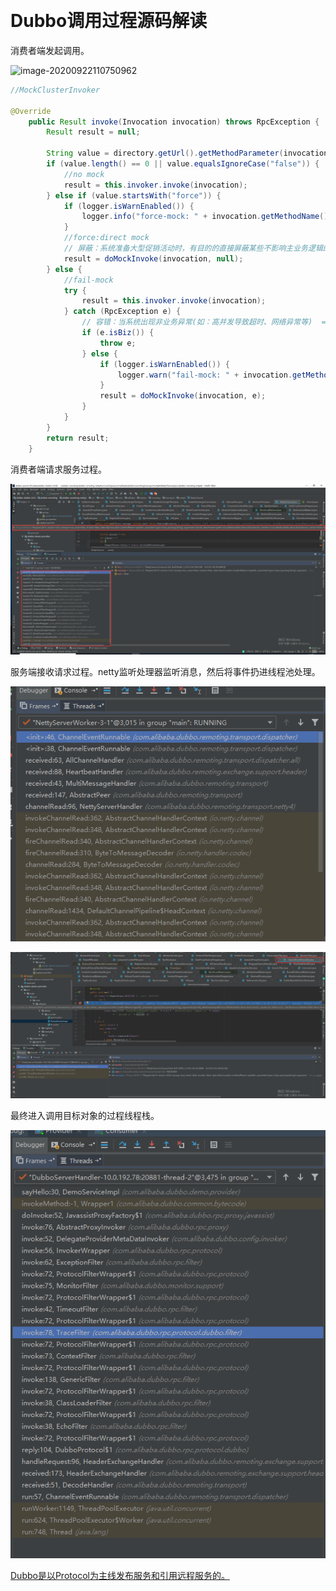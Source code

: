 ​						

# 					Dubbo调用过程源码解读

消费者端发起调用。

![image-20200922110750962](C:\Users\Administrator\AppData\Roaming\Typora\typora-user-images\image-20200922110750962.png)

```java
//MockClusterInvoker

@Override
    public Result invoke(Invocation invocation) throws RpcException {
        Result result = null;

        String value = directory.getUrl().getMethodParameter(invocation.getMethodName(), Constants.MOCK_KEY, Boolean.FALSE.toString()).trim();
        if (value.length() == 0 || value.equalsIgnoreCase("false")) {
            //no mock
            result = this.invoker.invoke(invocation);
        } else if (value.startsWith("force")) {
            if (logger.isWarnEnabled()) {
                logger.info("force-mock: " + invocation.getMethodName() + " force-mock enabled , url : " + directory.getUrl());
            }
            //force:direct mock
            // 屏蔽：系统准备大型促销活动时，有目的的直接屏蔽某些不影响主业务逻辑的接口  ===> mock=force:return null
            result = doMockInvoke(invocation, null);
        } else {
            //fail-mock
            try {
                result = this.invoker.invoke(invocation);
            } catch (RpcException e) {
                // 容错：当系统出现非业务异常(如：高并发导致超时、网络异常等)  ===> mock=fail:return null
                if (e.isBiz()) {
                    throw e;
                } else {
                    if (logger.isWarnEnabled()) {
                        logger.warn("fail-mock: " + invocation.getMethodName() + " fail-mock enabled , url : " + directory.getUrl(), e);
                    }
                    result = doMockInvoke(invocation, e);
                }
            }
        }
        return result;
    }
```



消费者端请求服务过程。

![image-20200922150209144](.\img\dubbo\image-20200922150209144.png)



服务端接收请求过程。netty监听处理器监听消息，然后将事件扔进线程池处理。

![image-20200922155108956](.\img\dubbo\image-20200922155108956.png)

![image-20200922154448622](.\img\dubbo\image-20200922154448622.png)

最终进入调用目标对象的过程线程栈。

![image-20200922155336710](.\img\dubbo\image-20200922155336710.png)





<u>Dubbo是以Protocol为主线发布服务和引用远程服务的。</u>